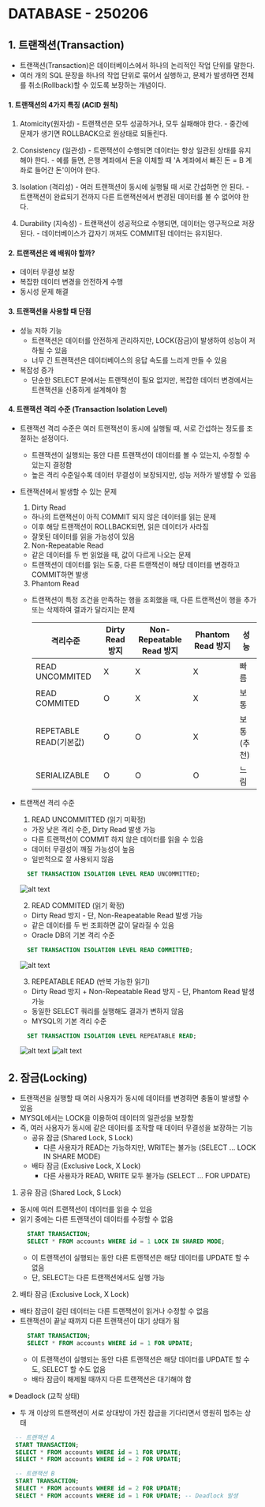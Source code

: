 # DATABASE - 250206

## 1. 트랜잭션(Transaction)
- 트랜잭션(Transaction)은 데이터베이스에서 하나의 논리적인 작업 단위를 말한다.
- 여러 개의 SQL 문장을 하나의 작업 단위로 묶어서 실행하고, 문제가 발생하면 전체를 취소(Rollback)할 수 있도록 보장하는 개념이다.

#### 1. 트랜잭션의 4가지 특징 (ACID 원칙)
  1. Atomicity(원자성)
    - 트랜잭션은 모두 성공하거나, 모두 실패해야 한다.
    - 중간에 문제가 생기면 ROLLBACK으로 원상태로 되돌린다.
  
  2. Consistency (일관성)
    - 트랜잭션이 수행되면 데이터는 항상 일관된 상태를 유지해야 한다.
    - 예를 들면, 은행 계좌에서 돈을 이체할 때 'A 계좌에서 빠진 돈 = B 계좌로 들어간 돈'이어야 한다.
  
  3. Isolation (격리성)
    - 여러 트랜잭션이 동시에 실행될 때 서로 간섭하면 안 된다.
    - 트랜잭션이 완료되기 전까지 다른 트랜잭션에서 변경된 데이터를 볼 수 없어야 한다.
  
  4. Durability (지속성)
    - 트랜잭션이 성공적으로 수행되면, 데이터는 영구적으로 저장된다.
    - 데이터베이스가 갑자기 꺼져도 COMMIT된 데이터는 유지된다.
    
#### 2. 트랜잭션은 왜 배워야 할까?
  - 데이터 무결성 보장
  - 복잡한 데이터 변경을 안전하게 수행
  - 동시성 문제 해결

#### 3. 트랜잭션을 사용할 때 단점
  - 성능 저하 기능
    - 트랜잭션은 데이터를 안전하게 관리하지만, LOCK(잠금)이 발생하여 성능이 저하될 수 있음
    - 너무 긴 트랜잭션은 데이터베이스의 응답 속도를 느리게 만들 수 있음
  - 복잡성 증가
    - 단순한 SELECT 문에서는 트랜잭션이 필요 없지만, 복잡한 데이터 변경에서는 트랜잭션을 신중하게 설계해야 함

#### 4. 트랜잭션 격리 수준 (Transaction Isolation Level)
- 트랜잭션 격리 수준은 여러 트랜잭션이 동시에 실행될 때, 서로 간섭하는 정도를 조절하는 설정이다.
  - 트랜잭션이 실행되는 동안 다른 트랜잭션이 데이터를 볼 수 있는지, 수정할 수 있는지 결정함
  - 높은 격리 수준일수록 데이터 무결성이 보장되지만, 성능 저하가 발생할 수 있음

- 트랜잭션에서 발생할 수 있는 문제
  1. Dirty Read
    - 하나의 트랜잭션이 아직 COMMIT 되지 않은 데이터를 읽는 문제
    - 이후 해당 트랜잭션이 ROLLBACK되면, 읽은 데이터가 사라짐
    - 잘못된 데이터를 읽을 가능성이 있음
  
  2. Non-Repeatable Read
    - 같은 데이터를 두 번 읽었을 때, 값이 다르게 나오는 문제
    - 트랜잭션이 데이터를 읽는 도중, 다른 트랜잭션이 해당 데이터를 변경하고 COMMIT하면 발생
  
  3. Phantom Read
    - 트랜잭션이 특정 조건을 만족하는 행을 조회했을 때, 다른 트랜잭션이 행을 추가 또는 삭제하여 결과가 달라지는 문제

      |격리수준|Dirty Read 방지|Non-Repeatable Read 방지|Phantom Read 방지|성능|
      |---|---|---|---|---|
      |READ UNCOMMITED|X|X|X|빠름|
      |READ COMMITED|O|X|X|보통|
      |REPETABLE READ(기본값)|O|O|X|보통(추천)|
      |SERIALIZABLE|O|O|O|느림|

- 트랜잭션 격리 수준
  1. READ UNCOMMITTED (읽기 미확정)
    - 가장 낮은 격리 수준, Dirty Read 발생 가능
    - 다른 트랜잭션이 COMMIT 하지 않은 데이터를 읽을 수 있음
    - 데이터 무결성이 깨질 가능성이 높음
    - 일반적으로 잘 사용되지 않음

    ```SQL
      SET TRANSACTION ISOLATION LEVEL READ UNCOMMITTED;
    ```

    ![alt text](image.png)
  
  2. READ COMMITED (읽기 확정)
    - Dirty Read 방지 - 단, Non-Reapeatable Read 발생 가능
    - 같은 데이터를 두 번 조회하면 값이 달라질 수 있음
    - Oracle DB의 기본 격리 수준

    ```SQL
      SET TRANSACTION ISOLATION LEVEL READ COMMITTED;
    ```

    ![alt text](image-1.png)
  
  3. REPEATABLE READ (반복 가능한 읽기)
    - Dirty Read 방지 + Non-Repeatable Read 방지 - 단, Phantom Read 발생 가능
    - 동일한 SELECT 쿼리를 실행해도 결과가 변하지 않음
    - MYSQL의 기본 격리 수준

    ```SQL
      SET TRANSACTION ISOLATION LEVEL REPEATABLE READ;
    ```

    ![alt text](image-2.png)
    ![alt text](image-3.png)


## 2. 잠금(Locking)
- 트랜잭션을 실행할 때 여러 사용자가 동시에 데이터를 변경하면 충돌이 발생할 수 있음
- MYSQL에서는 LOCK을 이용하여 데이터의 일관성을 보장함
- 즉, 여러 사용자가 동시에 같은 데이터를 조작할 때 데이터 무결성을 보장하는 기능
  - 공유 잠금 (Shared Lock, S Lock)
    - 다른 사용자가 READ는 가능하지만, WRITE는 불가능 (SELECT ... LOCK IN SHARE MODE)
  - 배타 잠금 (Exclusive Lock, X Lock)
    - 다른 사용자가 READ, WRITE 모두 불가능 (SELECT ... FOR UPDATE)

1. 공유 잠금 (Shared Lock, S Lock)
- 동시에 여러 트랜잭션이 데이터를 읽을 수 있음
- 읽기 중에는 다른 트랜잭션이 데이터를 수정할 수 없음
  ```SQL
    START TRANSACTION;
    SELECT * FROM accounts WHERE id = 1 LOCK IN SHARED MODE;
  ```
  - 이 트랜잭션이 실행되는 동안 다른 트랜잭션은 해당 데이터를 UPDATE 할 수 없음
  - 단, SELECT는 다른 트랜잭션에서도 실행 가능

2. 배타 잠금 (Exclusive Lock, X Lock)
- 배타 잠금이 걸린 데이터는 다른 트랜잭션이 읽거나 수정할 수 없음
- 트랜잭션이 끝날 때까지 다른 트랜잭션이 대기 상태가 됨
  ```SQL
    START TRANSACTION;
    SELECT * FROM accounts WHERE id = 1 FOR UPDATE;
  ```
  - 이 트랜잭션이 실행되는 동안 다른 트랜잭션은 해당 데이터를 UPDATE 할 수도, SELECT 할 수도 없음
  - 배타 잠금이 해제될 때까지 다른 트랜잭션은 대기해야 함

※ Deadlock (교착 상태)
  - 두 개 이상의 트랜잭션이 서로 상대방이 가진 잠금을 기다리면서 영원히 멈추는 상태
  ```SQL
    -- 트랜잭션 A
    START TRANSACTION;
    SELECT * FROM accounts WHERE id = 1 FOR UPDATE;
    SELECT * FROM accounts WHERE id = 2 FOR UPDATE;

    -- 트랜잭션 B
    START TRANSACTION;
    SELECT * FROM accounts WHERE id = 2 FOR UPDATE;
    SELECT * FROM accounts WHERE id = 1 FOR UPDATE; -- Deadlock 발생
  ```